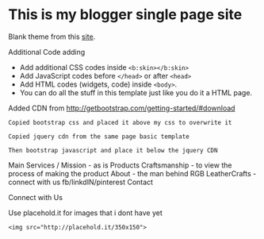 # This is my blogger single page site

Blank theme from this [site](http://subinsb.com/make-a-blank-blogger-template).

Additional Code adding

+ Add additional CSS codes inside `<b:skin></b:skin>`
+ Add JavaScript codes before `</head>` or after `<head>`
+ Add HTML codes (widgets, code) inside `<body>`.
+ You can do all the stuff in this template just like you do it a HTML page.

Added CDN from http://getbootstrap.com/getting-started/#download

    Copied bootstrap css and placed it above my css to overwrite it
    
    Copied jquery cdn from the same page basic template

    Then bootstrap javascript and place it below the jquery CDN


Main
Services / Mission - as is
Products
Craftsmanship - to view the process of making the product
About - the man behind RGB LeatherCrafts
-connect with us
    fb/linkdIN/pinterest
Contact

Connect with Us

Use placehold.it for images that i dont have yet

    <img src="http://placehold.it/350x150">



